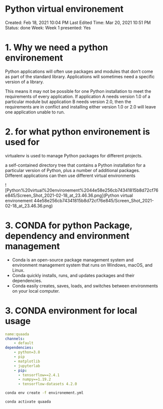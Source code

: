 # Python virtual environement

Created: Feb 18, 2021 10:04 PM
Last Edited Time: Mar 20, 2021 10:51 PM
Status: done
Week: Week 1
presented: Yes

# 1. Why we need a python environement

Python applications will often use packages and modules that don’t come as part of the standard library. Applications will sometimes need a specific version of a library.

This means it may not be possible for one Python installation to meet the requirements of every application. If application A needs version 1.0 of a particular module but application B needs version 2.0, then the requirements are in conflict and installing either version 1.0 or 2.0 will leave one application unable to run.

# 2. for what  python environement is used for

virtualenv is used to manage Python packages for different projects. 

a self-contained directory tree that contains a Python installation for a particular version of Python, plus a number of additional packages. Different applications can then use different virtual environments

![Python%20virtual%20environement%2044e58e256cb74341815b8d72cf76e845/Screen_Shot_2021-02-18_at_23.46.36.png](Python virtual environement 44e58e256cb74341815b8d72cf76e845/Screen_Shot_2021-02-18_at_23.46.36.png)

# 3. CONDA for python Package, dependency and environment management

 

- Conda is an open-source package management system and environment management system that runs on Windows, macOS, and Linux.
- Conda quickly installs, runs, and updates packages and their dependencies.
- Conda easily creates, saves, loads, and switches between environments on your local computer.

# 3. CONDA environment for local usage

```yaml
name:quaada
channels:
    - default
dependencies:
    - python=3.8
    - pip
    - matplotlib
    - jupyterlab
    - pip:
      - tensorflow==2.4.1
      - numpy==1.19.2
      - tensorflow-datasets 4.2.0
```

```bash
conda env create -f environement.yml
```

```bash
conda activate quaada
```